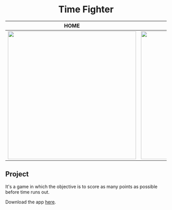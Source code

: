 <h1 align="center"><strong>Time Fighter</strong></h1>

|HOME|INFO SCREEN|
|---|---|
|<img src="https://user-images.githubusercontent.com/38691922/164801625-727df5f6-6fdd-4db9-90ca-8bde6b603fd5.png" height="400" > | <img src="https://user-images.githubusercontent.com/38691922/164801730-0cfc3184-6ec5-40a3-9c57-3adec8e6e656.png" height="400" >|

<h2>Project</h2>

It's a game in which the objective is to score as many points as possible before time runs out.

Download the app [here](https://play.google.com/store/apps/details?id=com.patrickmota.timefighter).
